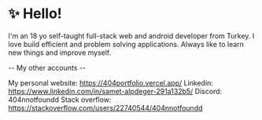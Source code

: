 
# ✨ Hello!

I'm an 18 yo self-taught full-stack web and android developer from Turkey. I love build efficient and problem solving applications. Always like to learn new things and improve myself.

-- My other accounts --

My personal website: https://404portfolio.vercel.app/
Linkedin: https://www.linkedin.com/in/samet-alpdeger-291a132b5/
Discord: 404nnotfoundd
Stack overflow: https://stackoverflow.com/users/22740544/404nnotfoundd
